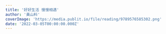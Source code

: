 ```yaml
---
title: '好好生活 慢慢相遇'
author: '黃山料'
coverImage: 'https://media.publit.io/file/reading/9789576585302.png'
date: '2022-03-05T00:00:00.000Z'
---
```

